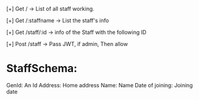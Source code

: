 [+] Get / -> List of all staff working.

[+] Get /:staffname -> List the staff's info

[+] Get /staff/:id -> info of the Staff with the following ID 

[+] Post /staff -> Pass JWT, if admin, Then allow

# StaffSchema: 

  GenId: An Id 
  Address: Home address
  Name: Name
  Date of joining: Joining date  